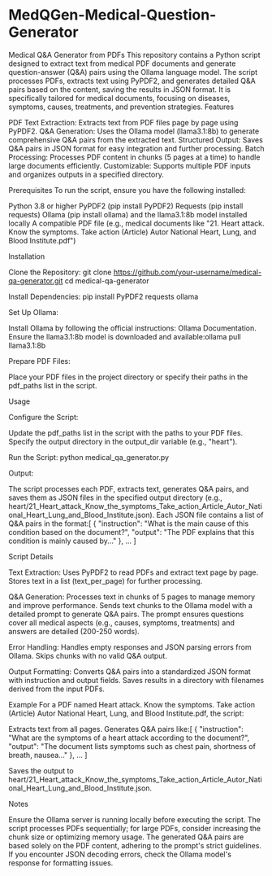 # MedQGen-Medical-Question-Generator

Medical Q&A Generator from PDFs
This repository contains a Python script designed to extract text from medical PDF documents and generate question-answer (Q&A) pairs using the Ollama language model. The script processes PDFs, extracts text using PyPDF2, and generates detailed Q&A pairs based on the content, saving the results in JSON format. It is specifically tailored for medical documents, focusing on diseases, symptoms, causes, treatments, and prevention strategies.
Features

PDF Text Extraction: Extracts text from PDF files page by page using PyPDF2.
Q&A Generation: Uses the Ollama model (llama3.1:8b) to generate comprehensive Q&A pairs from the extracted text.
Structured Output: Saves Q&A pairs in JSON format for easy integration and further processing.
Batch Processing: Processes PDF content in chunks (5 pages at a time) to handle large documents efficiently.
Customizable: Supports multiple PDF inputs and organizes outputs in a specified directory.

Prerequisites
To run the script, ensure you have the following installed:

Python 3.8 or higher
PyPDF2 (pip install PyPDF2)
Requests (pip install requests)
Ollama (pip install ollama) and the llama3.1:8b model installed locally
A compatible PDF file (e.g., medical documents like "21. Heart attack. Know the symptoms. Take action (Article) Autor National Heart, Lung, and Blood Institute.pdf")

Installation

Clone the Repository:
git clone https://github.com/your-username/medical-qa-generator.git
cd medical-qa-generator


Install Dependencies:
pip install PyPDF2 requests ollama


Set Up Ollama:

Install Ollama by following the official instructions: Ollama Documentation.
Ensure the llama3.1:8b model is downloaded and available:ollama pull llama3.1:8b




Prepare PDF Files:

Place your PDF files in the project directory or specify their paths in the pdf_paths list in the script.



Usage

Configure the Script:

Update the pdf_paths list in the script with the paths to your PDF files.
Specify the output directory in the output_dir variable (e.g., "heart").


Run the Script:
python medical_qa_generator.py


Output:

The script processes each PDF, extracts text, generates Q&A pairs, and saves them as JSON files in the specified output directory (e.g., heart/21_Heart_attack_Know_the_symptoms_Take_action_Article_Autor_National_Heart_Lung_and_Blood_Institute.json).
Each JSON file contains a list of Q&A pairs in the format:[
    {
        "instruction": "What is the main cause of this condition based on the document?",
        "output": "The PDF explains that this condition is mainly caused by..."
    },
    ...
]





Script Details

Text Extraction:
Uses PyPDF2 to read PDFs and extract text page by page.
Stores text in a list (text_per_page) for further processing.


Q&A Generation:
Processes text in chunks of 5 pages to manage memory and improve performance.
Sends text chunks to the Ollama model with a detailed prompt to generate Q&A pairs.
The prompt ensures questions cover all medical aspects (e.g., causes, symptoms, treatments) and answers are detailed (200-250 words).


Error Handling:
Handles empty responses and JSON parsing errors from Ollama.
Skips chunks with no valid Q&A output.


Output Formatting:
Converts Q&A pairs into a standardized JSON format with instruction and output fields.
Saves results in a directory with filenames derived from the input PDFs.



Example
For a PDF named  Heart attack. Know the symptoms. Take action (Article) Autor National Heart, Lung, and Blood Institute.pdf, the script:

Extracts text from all pages.
Generates Q&A pairs like:[
    {
        "instruction": "What are the symptoms of a heart attack according to the document?",
        "output": "The document lists symptoms such as chest pain, shortness of breath, nausea..."
    },
    ...
]


Saves the output to heart/21_Heart_attack_Know_the_symptoms_Take_action_Article_Autor_National_Heart_Lung_and_Blood_Institute.json.

Notes

Ensure the Ollama server is running locally before executing the script.
The script processes PDFs sequentially; for large PDFs, consider increasing the chunk size or optimizing memory usage.
The generated Q&A pairs are based solely on the PDF content, adhering to the prompt's strict guidelines.
If you encounter JSON decoding errors, check the Ollama model's response for formatting issues.

